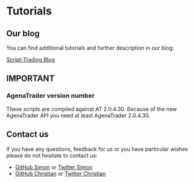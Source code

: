 # Tutorials

## Our blog
You can find additional tutorials and further description in our blog:

[Script-Trading Blog](http://script-trading.com/en/tag/tutorial/)

## IMPORTANT
### AgenaTrader version number
These scripts are compiled against AT 2.0.4.30.
Because of the new AgenaTrader API you need at least AgenaTrader 2.0.4.30.

## Contact us
If you have any questions, feedback for us or you have particular wishes please do not hesitate to contact us:

* [GitHub Simon](https://github.com/simonpucher) or [Twitter Simon](https://twitter.com/SimonPucher)
* [GitHub Christian](https://github.com/ckovar82) or [Twitter Christian](https://twitter.com/ckovar82)
